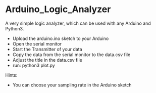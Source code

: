 Arduino_Logic_Analyzer
======================

A very simple logic analyzer, which can be used with any Arduino and Python3.

* Upload the arduino.ino sketch to your Arduino
* Open the serial monitor
* Start the Transmitter of your data
* Copy the data from the serial monitor to the data.csv file
* Adjust the title in the data.csv file
* run: python3 plot.py

Hints:
* You can choose your sampling rate in the Arduino sketch
